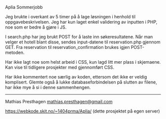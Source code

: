 Aplia Sommerjobb

Jeg brukte i overkant av 5 timer på å lage løsningen i henhold til oppgavebeskrivelsen. 
Jeg har kun laget enkel validering av inputten i PHP, noe som er bedre å gjøre i JS.

I search.php har jeg brukt POST for å laste inn søkeresultatene. Når man velger et hotell blant disse, sendes input-datene
til reservation.php gjennom GET. Fra reservation til reservation_confirmation brukes igjen POST-metoden.

Har ikke lagt noe som helst arbeid i CSS, kun lagd litt mer plass i skjemaene. Kan vise til tidligere prosjekter med gjennomført CSS.

Har ikke kommentert noe særlig av koden, ettersom det ikke er veldig komplisert. 
Glemte også å lukke databaseforbindelsen på slutten av filene, har ikke mye å si i denne sammenhengen.

--------------------------------------
Mathias Presthagen
mathias.presthagen@gmail.com

https://webkode.skit.no/~1404prma/Aplia/ (dette prosjektet på egen server)
